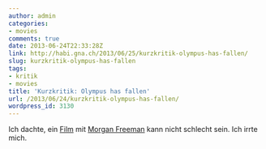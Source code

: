 ```yaml
---
author: admin
categories:
- movies
comments: true
date: 2013-06-24T22:33:28Z
link: http://habi.gna.ch/2013/06/25/kurzkritik-olympus-has-fallen/
slug: kurzkritik-olympus-has-fallen
tags:
- kritik
- movies
title: 'Kurzkritik: Olympus has fallen'
url: /2013/06/24/kurzkritik-olympus-has-fallen/
wordpress_id: 3130
---
```


Ich dachte, ein [Film](http://www.imdb.com/title/tt2302755/) mit [Morgan Freeman](http://www.imdb.com/name/nm0000151/) kann nicht schlecht sein. Ich irrte mich.
